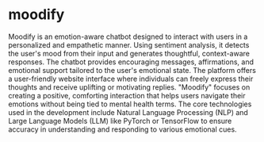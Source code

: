 # moodify
Moodify is an emotion-aware chatbot designed to interact with users in a personalized and empathetic manner. Using sentiment analysis, it detects the user's mood from their input and generates thoughtful, context-aware responses. The chatbot provides encouraging messages, affirmations, and emotional support tailored to the user's emotional state. The platform offers a user-friendly website interface where individuals can freely express their thoughts and receive uplifting or motivating replies. "Moodify" focuses on creating a positive, comforting interaction that helps users navigate their emotions without being tied to mental health terms. The core technologies used in the development include Natural Language Processing (NLP) and Large Language Models (LLM) like PyTorch or TensorFlow to ensure accuracy in understanding and responding to various emotional cues.
